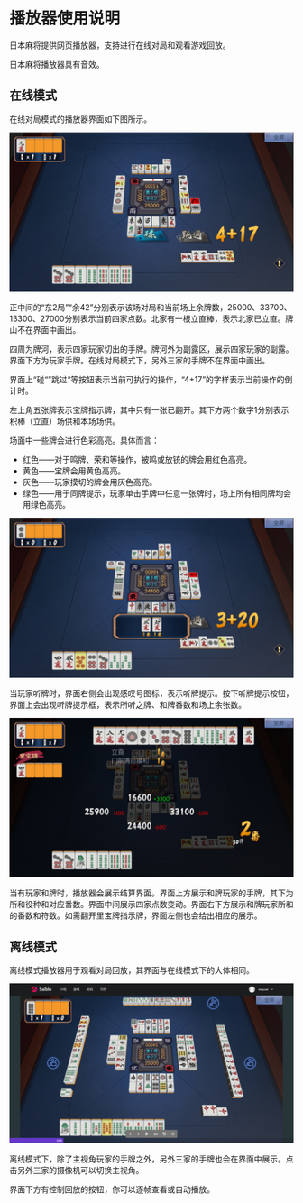 # 播放器使用说明

日本麻将提供网页播放器，支持进行在线对局和观看游戏回放。

日本麻将播放器具有音效。

## 在线模式

在线对局模式的播放器界面如下图所示。

![在线模式](./img/player-1.png)

正中间的“东2局”“余42”分别表示该场对局和当前场上余牌数，25000、33700、13300、27000分别表示当前四家点数。北家有一根立直棒，表示北家已立直。牌山不在界面中画出。

四周为牌河，表示四家玩家切出的手牌。牌河外为副露区，展示四家玩家的副露。界面下方为玩家手牌。在线对局模式下，另外三家的手牌不在界面中画出。

界面上“碰“”跳过“等按钮表示当前可执行的操作，“4+17”的字样表示当前操作的倒计时。

左上角五张牌表示宝牌指示牌，其中只有一张已翻开。其下方两个数字1分别表示积棒（立直）场供和本场场供。

场面中一些牌会进行色彩高亮。具体而言：

- 红色——对于鸣牌、荣和等操作，被鸣或放铳的牌会用红色高亮。
- 黄色——宝牌会用黄色高亮。
- 灰色——玩家摸切的牌会用灰色高亮。
- 绿色——用于同牌提示，玩家单击手牌中任意一张牌时，场上所有相同牌均会用绿色高亮。

![在线模式](./img/player-2.png)

当玩家听牌时，界面右侧会出现感叹号图标，表示听牌提示。按下听牌提示按钮，界面上会出现听牌提示框，表示所听之牌、和牌番数和场上余张数。

![在线模式](./img/player-3.png)

当有玩家和牌时，播放器会展示结算界面。界面上方展示和牌玩家的手牌，其下为所和役种和对应番数。界面中间展示四家点数变动。界面右下方展示和牌玩家所和的番数和符数。如需翻开里宝牌指示牌，界面左侧也会给出相应的展示。

## 离线模式

离线模式播放器用于观看对局回放，其界面与在线模式下的大体相同。

![离线模式](./img/player-4.png)

离线模式下，除了主视角玩家的手牌之外，另外三家的手牌也会在界面中展示。点击另外三家的摄像机可以切换主视角。

界面下方有控制回放的按钮，你可以逐帧查看或自动播放。
